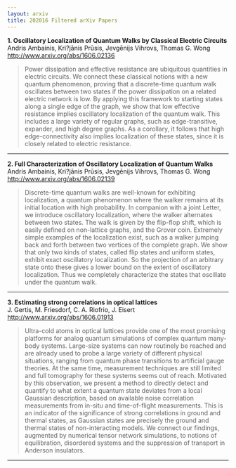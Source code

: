 ```yaml
---
layout: arxiv
title: 202016 Filtered arXiv Papers
---
```


**1.    Oscillatory Localization of Quantum Walks by Classical Electric Circuits**  
Andris Ambainis, Kri?jānis Prūsis, Jevgēnijs Vihrovs, Thomas G. Wong  
http://www.arxiv.org/abs/1606.02136  
<blockquote>
<p>
Power dissipation and effective resistance are ubiquitous quantities in electric circuits. We connect these classical notions with a new quantum phenomenon, proving that a discrete-time quantum walk oscillates between two states if the power dissipation on a related electric network is low. By applying this framework to starting states along a single edge of the graph, we show that low effective resistance implies oscillatory localization of the quantum walk. This includes a large variety of regular graphs, such as edge-transitive, expander, and high degree graphs. As a corollary, it follows that high edge-connectivity also implies localization of these states, since it is closely related to electric resistance.
</p>
</blockquote>

------

**2.    Full Characterization of Oscillatory Localization of Quantum Walks**  
Andris Ambainis, Kri?jānis Prūsis, Jevgēnijs Vihrovs, Thomas G. Wong  
http://www.arxiv.org/abs/1606.02139  
<blockquote>
<p>
Discrete-time quantum walks are well-known for exhibiting localization, a quantum phenomenon where the walker remains at its initial location with high probability. In companion with a joint Letter, we introduce oscillatory localization, where the walker alternates between two states. The walk is given by the flip-flop shift, which is easily defined on non-lattice graphs, and the Grover coin. Extremely simple examples of the localization exist, such as a walker jumping back and forth between two vertices of the complete graph. We show that only two kinds of states, called flip states and uniform states, exhibit exact oscillatory localization. So the projection of an arbitrary state onto these gives a lower bound on the extent of oscillatory localization. Thus we completely characterize the states that oscillate under the quantum walk.
</p>
</blockquote>

------

**3.    Estimating strong correlations in optical lattices**  
J. Gertis, M. Friesdorf, C. A. Riofrio, J. Eisert  
http://www.arxiv.org/abs/1606.01913  
<blockquote>
<p>
Ultra-cold atoms in optical lattices provide one of the most promising platforms for analog quantum simulations of complex quantum many-body systems. Large-size systems can now routinely be reached and are already used to probe a large variety of different physical situations, ranging from quantum phase transitions to artificial gauge theories. At the same time, measurement techniques are still limited and full tomography for these systems seems out of reach. Motivated by this observation, we present a method to directly detect and quantify to what extent a quantum state deviates from a local Gaussian description, based on available noise correlation measurements from in-situ and time-of-flight measurements. This is an indicator of the significance of strong correlations in ground and thermal states, as Gaussian states are precisely the ground and thermal states of non-interacting models. We connect our findings, augmented by numerical tensor network simulations, to notions of equilibration, disordered systems and the suppression of transport in Anderson insulators.
</p>
</blockquote>

------

